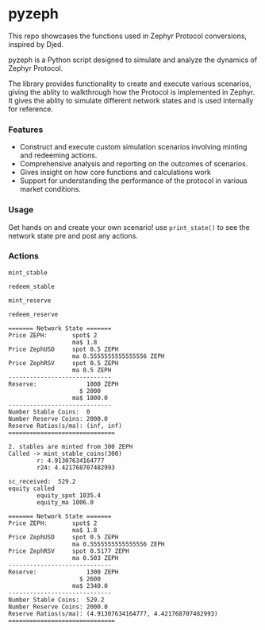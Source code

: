 # pyzeph
This repo showcases the functions used in Zephyr Protocol conversions, inspired by Djed.

pyzeph is a Python script designed to simulate and analyze the dynamics of Zephyr Protocol. 

The library provides functionality to create and execute various scenarios, giving the ablity to walkthrough how the Protocol is implemented in Zephyr.
It gives the ablity to simulate different network states and is used internally for reference.

### Features
- Construct and execute custom simulation scenarios involving minting and redeeming actions.
- Comprehensive analysis and reporting on the outcomes of scenarios.
- Gives insight on how core functions and calculations work
- Support for understanding the performance of the protocol in various market conditions.

### Usage
Get hands on and create your own scenario!
use `print_state()` to see the network state pre and post any actions.

### Actions
`mint_stable`

`redeem_stable`

`mint_reserve`

`redeem_reserve`

```
======= Network State =======
Price ZEPH:       spot$ 2
                  ma$ 1.8
Price ZephUSD     spot 0.5 ZEPH
                  ma 0.5555555555555556 ZEPH
Price ZephRSV     spot 0.5 ZEPH
                  ma 0.5 ZEPH
-----------------------------
Reserve:              1000 ZEPH
                    $ 2000
                  ma$ 1800.0
-----------------------------
Number Stable Coins:  0
Number Reserve Coins: 2000.0
Reserve Ratios(s/ma): (inf, inf)
==============================

2. stables are minted from 300 ZEPH
Called -> mint_stable_coins(300)
        r: 4.91307634164777
        r24: 4.421768707482993

sc_received:  529.2
equity called
        equity_spot 1035.4
        equity_ma 1006.0

======= Network State =======
Price ZEPH:       spot$ 2
                  ma$ 1.8
Price ZephUSD     spot 0.5 ZEPH
                  ma 0.5555555555555556 ZEPH
Price ZephRSV     spot 0.5177 ZEPH
                  ma 0.503 ZEPH
-----------------------------
Reserve:              1300 ZEPH
                    $ 2600
                  ma$ 2340.0
-----------------------------
Number Stable Coins:  529.2
Number Reserve Coins: 2000.0
Reserve Ratios(s/ma): (4.91307634164777, 4.421768707482993)
==============================
```
